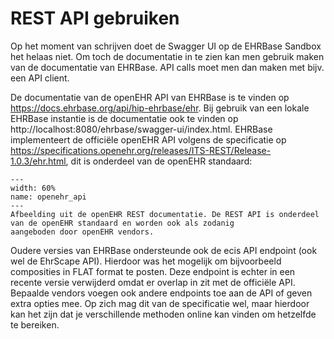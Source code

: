 # REST API gebruiken

Op het moment van schrijven doet de Swagger UI op de EHRBase Sandbox het helaas niet. Om toch de documentatie in te zien
kan men gebruik maken van de documentatie van EHRBase. API calls moet men dan maken met bijv. een API client.

De documentatie van de openEHR API van EHRBase is te vinden op https://docs.ehrbase.org/api/hip-ehrbase/ehr. Bij gebruik
van een lokale EHRBase instantie is de documentatie ook te vinden op 
http://localhost:8080/ehrbase/swagger-ui/index.html. EHRBase implementeert de officiële openEHR API volgens de 
specificatie op https://specifications.openehr.org/releases/ITS-REST/Release-1.0.3/ehr.html, dit is onderdeel van de 
openEHR standaard:

```{figure} ./figures/openehr_block_diagram.svg
---
width: 60%
name: openehr_api
---
Afbeelding uit de openEHR REST documentatie. De REST API is onderdeel van de openEHR standaard en worden ook als zodanig
aangeboden door openEHR vendors.
```

Oudere versies van EHRBase ondersteunde ook de ecis API endpoint (ook wel de EhrScape API). Hierdoor was het 
mogelijk om bijvoorbeeld composities in FLAT format te posten. Deze endpoint is echter in een recente versie 
verwijderd omdat er overlap in zit met de officiële API. Bepaalde vendors voegen ook andere endpoints toe aan de API 
of geven extra opties mee. Op zich mag dit van de specificatie wel, maar hierdoor kan het zijn dat je verschillende 
methoden online kan vinden om hetzelfde te bereiken.
